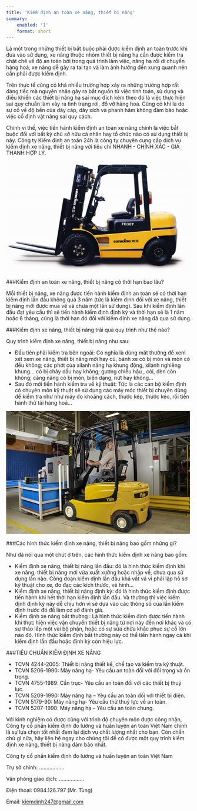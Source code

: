 ```yaml
---
title: 'Kiểm định an toàn xe nâng, thiết bị nâng'
summary:
    enabled: '1'
    format: short
---
```


Là một trong những thiết bị bắt buộc phải được kiểm định an toàn trước khi đưa vào sử dụng, xe nâng thuộc nhóm thiết bị nâng hạ cần được kiểm tra chặt chẽ về độ an toàn bởi trong quá trình làm việc, nâng hạ rồi di chuyển hàng hoá, xe nâng dễ gây ra tai tạn và làm ảnh hưởng đến xung quanh nên cần phải được kiểm định.

Trên thực tế cũng có khá nhiều trường hợp xảy ra những trường hợp rất đáng tiếc mà nguyên nhân gây ra bắt nguồn từ việc tính toán, sử dụng và điều khiển các thiết bị nâng hạ sai mục đích kèm theo đó là việc thực hiện sai quy chuẩn làm xảy ra tình trạng rơi, đổ vỡ hàng hoá. Cũng có khi là do sự cố về độ bền của dây cáp, dây xích và phanh hãm không đảm bảo hoặc việc cố định vật nâng sai quy cách.

Chính vì thế, việc tiến hành kiểm định an toàn xe nâng chính là việc bắt buộc đối với bất kỳ chủ sở hữu cá nhân hay tổ chức nào có sử dụng thiết bị này. Công ty Kiểm định an toàn 24h là công ty chuyên cung cấp dịch vụ kiểm định xe nâng, thiết bị nâng với tiêu chí NHANH - CHÍNH XÁC - GIÁ THÀNH HỢP LÝ.

![kiem dinh xe nang](kiem-dinh-xe-nang-1024x614.jpg)

###Kiểm định an toàn xe nâng, thiết bị nâng có thời hạn bao lâu?

Mỗi thiết bị nâng, xe nâng được tiến hành kiểm định an toàn sẽ có thời hạn kiểm định lần đầu không quá 3 năm (tức là kiểm định đối với xe nâng, thiết bị nâng mới được mua về và chưa một lần sử dụng). Sau khi kiểm định lần đầu đạt yêu cầu thì sẽ tiến hành kiểm định định kỳ và thời hạn sẽ là 1 năm hoặc 6 tháng, cũng là thời hạn đó đối với kiểm định xe nâng đã qua sử dụng.

###Kiểm định xe nâng, thiết bị nâng trải qua quy trình như thế nào?

Quy trình kiểm định xe nâng, thiết bị nâng như sau:

- Đầu tiên phải kiểm tra bên ngoài: Có nghĩa là dùng mắt thường để xem xét xem xe nâng, thiết bị nâng mới hay cũ, bánh xe có bị mòn và mòn có đều không; các phớt của xilanh nâng hạ khung động, xilanh nghiêng khung… có bị chảy dầu hay không; gương chiếu hậu , còi, đèn còn không; càng nâng có bị mòn, biến dạng, nứt hay không...
- Sau đó mới tiến hành kiểm tra về kỹ thuật: Tức là các cán bộ kiểm định có chuyên môn kỹ thuật sẽ sử dụng các máy móc thiết bị chuyên dùng để kiểm tra như như máy đo khoảng cách, thước kép, thước kéo, rồi tiến hành thử tải hàng hoá...

![kiểm định xe nâng](kiem-dinh-xe-nang-1.jpg)


###Các hình thức kiểm định xe nâng, thiết bị nâng bao gồm những gì?

Như đã nói qua một chút ở trên, các hình thức kiểm định xe nâng bao gồm:

- Kiểm định xe nâng, thiết bị nâng lần đầu: đó là hình thức kiểm định khi xe nâng, thiết bị nâng mới vừa xuất xưởng hoặc nhập về, chưa qua sử dụng lần nào. Công đoạn kiểm định lần đầu khá vất vả vì phải lập hồ sơ kỹ thuật cho xe, đo đạc các kích thước, vẽ hình...
- Kiểm định xe nâng, thiết bị nâng định kỳ: đó là hình thức kiểm định được tiến hành khi hết thời hạn kiểm định lần đầu. Và thường thì việc kiểm định định kỳ này dễ chịu hơn vì sẽ dựa vào các thông số của lần kiểm định trước đó để làm cơ sở đánh giá.
- Kiểm định xe nâng bất thường : Là hình thức kiểm định được tiến hành khi thực hiện việc vận chuyển thiết bị nâng từ nơi này đến nơi khác và có sự tháo lắp một vài bộ phận, hoặc có sự sửa chữa khắc phục sự cố lớn nào đó. Hình thức kiểm định bất thường này có thể tiến hành ngay cả khi kiểm định lần đầu hoặc định kỳ còn hiệu lực.

###TIÊU CHUẨN KIỂM ĐỊNH XE NÂNG

- TCVN 4244-2005: Thiết bị nâng thiết kế, chế tạo và kiểm tra kỹ thuật.
- TCVN 5206-1990: Máy nâng hạ- Yêu cầu an toàn đối với đối trọng và ổn trọng.
- TCVN 4755-1989: Cần trục- Yêu cầu an toàn đối với các thiết bị thuỷ lực.
- TCVN 5209-1990: Máy nâng hạ – Yêu cầu an toàn đối với thiết bị điện.
- TCVN 5179-90: Máy nâng hạ- Yêu cầu thử thuỷ lực về an toàn.
- TCVN 5207-1990: Máy nâng hạ – Yêu cầu an toàn chung.

Với kinh nghiệm có được cùng với trình độ chuyên môn được công nhận, Công ty cổ phần kiểm định đo lường và huấn luyện an toàn Việt Nam chính là sự lựa chọn tốt nhất đem lại dịch vụ chất lượng nhất cho bạn. Còn chần chừ gì nữa, hãy liên hệ ngay cho chúng tôi để có được một quy trình kiểm định xe nâng, thiết bị nâng đảm bảo nhất.

Công ty cổ phần kiểm định đo lường và huấn luyện an toàn Việt Nam

Trụ sở chính: .................

Văn phòng giao dịch: .................

Điện thoại: 0984.126.797 (Mr. Tùng)

Email: kiemdinh247@gmail.com